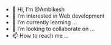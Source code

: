 - 👋 Hi, I’m @Ambikesh
- 👀 I’m interested in Web development
- 🌱 I’m currently learning ...
- 💞️ I’m looking to collaborate on ...
- 📫 How to reach me ...

<!---
Ambikesh18/Ambikesh18 is a ✨ special ✨ repository because its `README.md` (this file) appears on your GitHub profile.
You can click the Preview link to take a look at your changes.
--->
